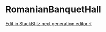 # RomanianBanquetHall

[Edit in StackBlitz next generation editor ⚡️](https://stackblitz.com/~/github.com/cbalaur91/RomanianBanquetHall)